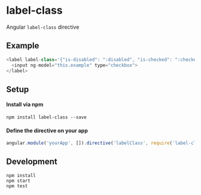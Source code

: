 # label-class
Angular `label-class` directive

## Example

```js
<label label-class='{"is-disabled": ":disabled", "is-checked": ":checked"}'>
  <input ng-model="this.example" type="checkbox">
</label>
```

## Setup

#### Install via npm

```
npm install label-class --save
```

#### Define the directive on your app

```js
angular.module('yourApp', []).directive('labelClass', require('label-class'))
```

## Development

```
npm install
npm start
npm test
```
